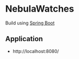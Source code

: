 # NebulaWatches

Build using [Spring Boot](https://spring.io/projects/spring-boot)

## Application
- http://localhost:8080/
